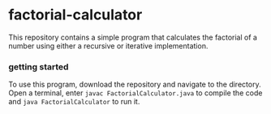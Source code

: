 # factorial-calculator
This repository contains a simple program that calculates the factorial of a number using either a recursive or iterative implementation.

### getting started
To use this program, download the repository and navigate to the directory. Open a terminal, enter `javac FactorialCalculator.java` to compile the code and `java FactorialCalculator` to run it.

